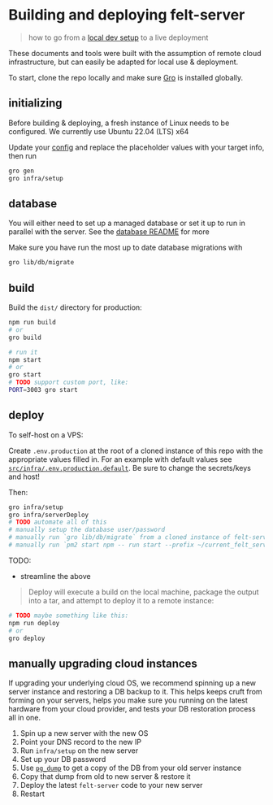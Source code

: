# Building and deploying felt-server

> how to go from a [local dev setup](/src/docs/getting-started.md) to a live deployment

These documents and tools were built with the assumption of remote cloud infrastructure,
but can easily be adapted for local use & deployment.

To start, clone the repo locally and make sure
[Gro](https://github.com/feltcoop/gro) is installed globally.

## initializing

Before building & deploying, a fresh instance of Linux needs to be configured.
We currently use Ubuntu 22.04 (LTS) x64

Update your [config](src/lib/config.js) and replace the placeholder values with your target info,
then run

```bash
gro gen
gro infra/setup
```

## database

You will either need to set up a managed database or set it up to run
in parallel with the server. See the [database README](src/lib/db/README.md) for more

Make sure you have run the most up to date database migrations with

```bash
gro lib/db/migrate
```

## build

Build the `dist/` directory for production:

```bash
npm run build
# or
gro build

# run it
npm start
# or
gro start
# TODO support custom port, like:
PORT=3003 gro start
```

## deploy

To self-host on a VPS:

Create `.env.production` at the root of a cloned instance
of this repo with the appropriate values filled in.
For an example with default values see
[`src/infra/.env.production.default`](/src/infra/.env.production.default).
Be sure to change the secrets/keys and host!

Then:

```bash
gro infra/setup
gro infra/serverDeploy
# TODO automate all of this
# manually setup the database user/password
# manually run `gro lib/db/migrate` from a cloned instance of felt-server
# manually run `pm2 start npm -- run start --prefix ~/current_felt_server_deploy`
```

TODO:

- streamline the above

> Deploy will execute a build on the local machine, package the output into a tar, and attempt to deploy it to a remote instance:

```bash
# TODO maybe something like this:
npm run deploy
# or
gro deploy
```

## manually upgrading cloud instances

If upgrading your underlying cloud OS,
we recommend spinning up a new server instance and restoring a DB backup to it.
This helps keeps cruft from forming on your servers,
helps you make sure you running on the latest hardware from your cloud provider,
and tests your DB restoration process all in one.

1. Spin up a new server with the new OS
1. Point your DNS record to the new IP
1. Run `infra/setup` on the new server
1. Set up your DB password
1. Use [`pg_dump`](https://www.postgresql.org/docs/current/backup-dump.html)
   to get a copy of the DB from your old server instance
1. Copy that dump from old to new server & restore it
1. Deploy the latest `felt-server` code to your new server
1. Restart
